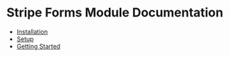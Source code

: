 # Stripe Forms Module Documentation

* [Installation](installation.md)
* [Setup](setup.md)
* [Getting Started](getting_started.md)